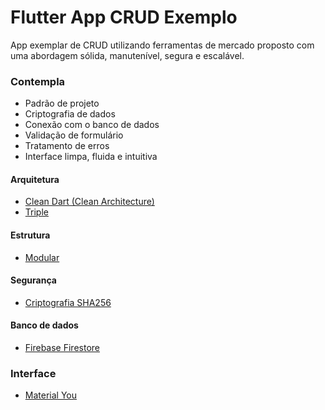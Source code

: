 # Flutter App CRUD Exemplo
App exemplar de CRUD utilizando ferramentas de mercado proposto com uma abordagem sólida, manutenível, segura e escalável.
### Contempla
 - Padrão de projeto
 - Criptografia de dados
 - Conexão com o banco de dados
 - Validação de formulário
 - Tratamento de erros
 - Interface limpa, fluida e intuitiva

#### Arquitetura
- [Clean Dart (Clean Architecture)](https://github.com/Flutterando/Clean-Dart)
- [Triple](https://triple.flutterando.com.br)

#### Estrutura
- [Modular](https://modular.flutterando.com.br)

#### Segurança
- [Criptografia SHA256](https://pt.wikipedia.org/wiki/SHA-2)

#### Banco de dados
- [Firebase Firestore](https://firebase.google.com/?hl=pt-br)

### Interface
- [Material You](https://m3.material.io)

